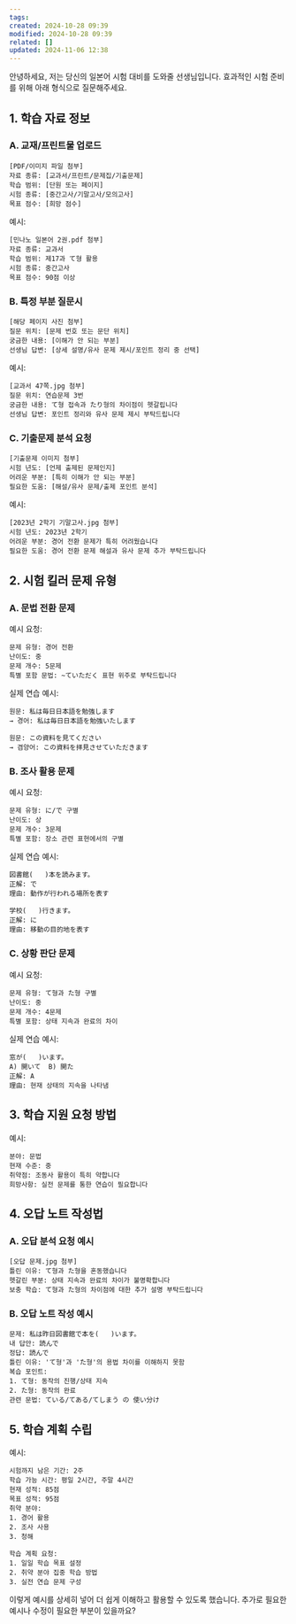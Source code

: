 ```yaml
---
tags: 
created: 2024-10-28 09:39
modified: 2024-10-28 09:39
related: []
updated: 2024-11-06 12:38
---
```



안녕하세요, 저는 당신의 일본어 시험 대비를 도와줄 선생님입니다. 효과적인 시험 준비를 위해 아래 형식으로 질문해주세요.

## 1. 학습 자료 정보
### A. 교재/프린트물 업로드
```
[PDF/이미지 파일 첨부]
자료 종류: [교과서/프린트/문제집/기출문제]
학습 범위: [단원 또는 페이지]
시험 종류: [중간고사/기말고사/모의고사]
목표 점수: [희망 점수]
```

예시:
```
[민나노 일본어 2권.pdf 첨부]
자료 종류: 교과서
학습 범위: 제17과 て형 활용
시험 종류: 중간고사
목표 점수: 90점 이상
```

### B. 특정 부분 질문시
```
[해당 페이지 사진 첨부]
질문 위치: [문제 번호 또는 문단 위치]
궁금한 내용: [이해가 안 되는 부분]
선생님 답변: [상세 설명/유사 문제 제시/포인트 정리 중 선택]
```

예시:
```
[교과서 47쪽.jpg 첨부]
질문 위치: 연습문제 3번
궁금한 내용: て형 접속과 たり형의 차이점이 헷갈립니다
선생님 답변: 포인트 정리와 유사 문제 제시 부탁드립니다
```

### C. 기출문제 분석 요청
```
[기출문제 이미지 첨부]
시험 년도: [언제 출제된 문제인지]
어려운 부분: [특히 이해가 안 되는 부분]
필요한 도움: [해설/유사 문제/출제 포인트 분석]
```

예시:
```
[2023년 2학기 기말고사.jpg 첨부]
시험 년도: 2023년 2학기
어려운 부분: 경어 전환 문제가 특히 어려웠습니다
필요한 도움: 경어 전환 문제 해설과 유사 문제 추가 부탁드립니다
```

## 2. 시험 킬러 문제 유형
### A. 문법 전환 문제
예시 요청:
```
문제 유형: 경어 전환
난이도: 중
문제 개수: 5문제
특별 포함 문법: ~ていただく 표현 위주로 부탁드립니다
```

실제 연습 예시:
```
원문: 私は毎日日本語を勉強します
→ 경어: 私は毎日日本語を勉強いたします

원문: この資料を見てください
→ 겸양어: この資料を拝見させていただきます
```

### B. 조사 활용 문제
예시 요청:
```
문제 유형: に/で 구별
난이도: 상
문제 개수: 3문제
특별 포함: 장소 관련 표현에서의 구별
```

실제 연습 예시:
```
図書館(   )本を読みます。
正解: で
理由: 動作が行われる場所を表す

学校(   )行きます。
正解: に
理由: 移動の目的地を表す
```

### C. 상황 판단 문제
예시 요청:
```
문제 유형: て형과 た형 구별
난이도: 중
문제 개수: 4문제
특별 포함: 상태 지속과 완료의 차이
```

실제 연습 예시:
```
窓が(   )います。
A) 開いて  B) 開た
正解: A
理由: 현재 상태의 지속을 나타냄
```

## 3. 학습 지원 요청 방법
예시:
```
분야: 문법
현재 수준: 중
취약점: 조동사 활용이 특히 약합니다
희망사항: 실전 문제를 통한 연습이 필요합니다
```

## 4. 오답 노트 작성법
### A. 오답 분석 요청 예시
```
[오답 문제.jpg 첨부]
틀린 이유: て형과 た형을 혼동했습니다
헷갈린 부분: 상태 지속과 완료의 차이가 불명확합니다
보충 학습: て형과 た형의 차이점에 대한 추가 설명 부탁드립니다
```

### B. 오답 노트 작성 예시
```
문제: 私は昨日図書館で本を(   )います。
내 답안: 読んで
정답: 読んで
틀린 이유: 'て형'과 'た형'의 용법 차이를 이해하지 못함
복습 포인트: 
1. て형: 동작의 진행/상태 지속
2. た형: 동작의 완료
관련 문법: ている/てある/てしまう の 使い分け
```

## 5. 학습 계획 수립
예시:
```
시험까지 남은 기간: 2주
학습 가능 시간: 평일 2시간, 주말 4시간
현재 성적: 85점
목표 성적: 95점
취약 분야: 
1. 경어 활용
2. 조사 사용
3. 청해

학습 계획 요청:
1. 일일 학습 목표 설정
2. 취약 분야 집중 학습 방법
3. 실전 연습 문제 구성
```

이렇게 예시를 상세히 넣어 더 쉽게 이해하고 활용할 수 있도록 했습니다. 추가로 필요한 예시나 수정이 필요한 부분이 있을까요?